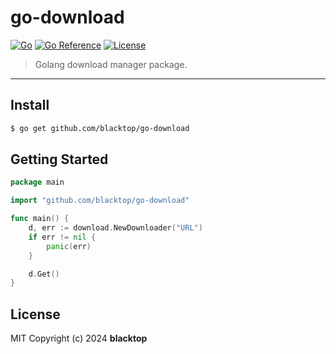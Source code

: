 # go-download

[![Go](https://github.com/blacktop/go-download/actions/workflows/go.yml/badge.svg)](https://github.com/blacktop/go-download/actions/workflows/go.yml) [![Go Reference](https://pkg.go.dev/badge/github.com/blacktop/go-download.svg)](https://pkg.go.dev/github.com/blacktop/go-download) [![License](http://img.shields.io/:license-mit-blue.svg)](http://doge.mit-license.org)

> Golang download manager package.

---

## Install

```bash
$ go get github.com/blacktop/go-download
```

## Getting Started

```go
package main

import "github.com/blacktop/go-download"

func main() {
    d, err := download.NewDownloader("URL")
    if err != nil {
        panic(err)
    }

    d.Get()
}
```

## License

MIT Copyright (c) 2024 **blacktop**